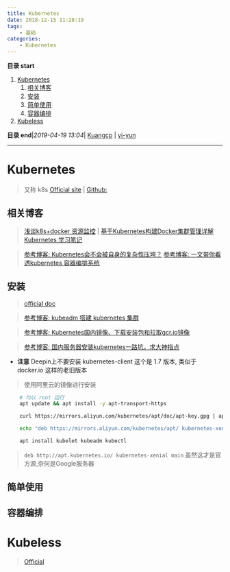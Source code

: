 ```yaml
---
title: Kubernetes
date: 2018-12-15 11:28:19
tags: 
    - 基础
categories: 
    - Kubernetes
---
```


**目录 start**
 
1. [Kubernetes](#kubernetes)
    1. [相关博客](#相关博客)
    1. [安装](#安装)
    1. [简单使用](#简单使用)
    1. [容器编排](#容器编排)
1. [Kubeless](#kubeless)

**目录 end**|_2019-04-19 13:04_| [Kuangcp](https://github.com/Kuangcp/Note) | [yi-yun](https://github.com/yi-yun/Memo)
****************************************
# Kubernetes
> 又称 k8s [Official site](https://kubernetes.io/) | [Github:](https://github.com/kubernetes/kubernetes)

## 相关博客
> [浅谈k8s+docker 资源监控](https://segmentfault.com/a/1190000003898140) | [基于Kubernetes构建Docker集群管理详解](http://www.csdn.net/article/2014-12-24/2823292-Docker-Kubernetes)  
[Kubernetes 学习笔记 ](http://wdxtub.com/2017/06/05/k8s-note/)

> [参考博客: Kubernetes会不会被自身的复杂性压垮？](http://www.infoq.com/cn/articles/will-kubernetes-collapse-under-the-weight-of-its-complexity)
> [参考博客: 一文带你看透kubernetes 容器编排系统](https://my.oschina.net/qcloudcommunity/blog/2998211)

## 安装
> [official doc](https://kubernetes.io/docs/tasks/tools/install-kubectl/)

> [参考博客: kubeadm 搭建 kubernetes 集群](https://mritd.me/2016/10/29/set-up-kubernetes-cluster-by-kubeadm/)

> [参考博客: Kubernetes国内镜像、下载安装包和拉取gcr.io镜像](https://blog.csdn.net/nklinsirui/article/details/80581286)

> [参考博客: 国内服务器安装kubernetes一路坑，求大神指点 ](http://dockone.io/question/1225#!answer_form)

- **注意** Deepin上不要安装 kubernetes-client 这个是 1.7 版本, 类似于 docker.io 这样的老旧版本

> 使用阿里云的镜像进行安装
```sh
    # 均以 root 运行
    apt update && apt install -y apt-transport-https

    curl https://mirrors.aliyun.com/kubernetes/apt/doc/apt-key.gpg | apt-key add -

    echo "deb https://mirrors.aliyun.com/kubernetes/apt/ kubernetes-xenial main" > /etc/apt/sources.list.d/kubernetes.list 

    apt install kubelet kubeadm kubectl
```
> `deb http://apt.kubernetes.io/ kubernetes-xenial main` 虽然这才是官方源,奈何是Google服务器

## 简单使用

## 容器编排


# Kubeless
> [Official](https://kubeless.io/docs/quick-start/)
